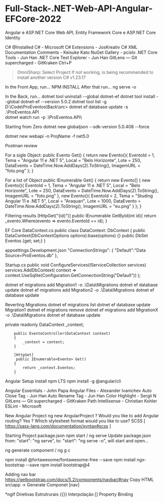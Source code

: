 # Full-Stack-.NET-Web-API-Angular-EFCore-2022
Angular e ASP.NET Core Web API, Entity Framework Core e ASP.NET Core Identity

C# @Installed
C# - Microsoft
C# Extensions - JosKreativ
C# XML Documentation Comments - Keisuke Kato
NuGet Gallery - pcislo
.NET Core Tools - Jun Han
.NET Core Test Explorer - Jun Han
GitLens — Git supercharged - GitKraken
Ctrl+P
>OmniSharp: Select Project
If not working, is being recommended to install another version
C# v1.23.17

In the Front App, run...
NPM INSTALL
After that run...
ng serve -o

In the Back, run...
dotnet tool uninstall --global dotnet-ef
dotnet tool install --global dotnet-ef --version 5.0.2
dotnet tool list -g
D:\Code\ProEventos\Back\src> dotnet ef database update -s .\ProEventos.API\
dotnet watch run -p .\ProEventos.API\

Starting from Zero
dotnet new globaljson --sdk-version 5.0.408 --force

dotnet new webapi -n ProjName -f net5.0 

Postman review

For a sigle Object:
        public Evento Get()
        {
            return new Evento(){
                EventoId = 1,
                Tema = "Angular 11 e .NET 5",
                Local = "Belo Horizonte",
                Lote = 250,
                DataEvento =  DateTime.Now.AddDays(2).ToString(),
                ImagemURL = "foto.png"
            };
        }

For a list of Object
       public IEnumerable<Evento> Get()
        {
            return new Evento[] {
                new Evento(){
                    EventoId = 1,
                    Tema = "Angular 11 e .NET 5",
                    Local = "Belo Horizonte",
                    Lote = 250,
                    DataEvento =  DateTime.Now.AddDays(2).ToString(),
                    ImagemURL = "foto.png"
                },
                new Evento(){
                    EventoId = 2,
                    Tema = "Studing Angular 11 e .NET 5",
                    Local = "Araquari",
                    Lote = 1000,
                    DataEvento =  DateTime.Now.AddDays(2).ToString(),
                    ImagemURL = "eu.png"
                }
            };
        }

Filtering results
        [HttpGet("{id}")]
        public IEnumerable<Evento> GetById(int id){
            return _evento.Where(evento => evento.EventoId == id);
        }

EF Core
DataContext.cs
    public class DataContext: DbContext
    {
        public DataContext(DbContextOptions<DataContext> options):base(options) {}
        public DbSet<Evento> Eventos {get; set;}
    }

appsettings.Development.json
  "ConnectionStrings": {
    "Default":"Data Source=ProEventos.db"
  },

Startup.cs
public void ConfigureServices(IServiceCollection services)
            services.AddDbContext<DataContext>(
                context => context.UseSqlite(Configuration.GetConnectionString("Default"))
            );

dotnet ef migrations add Migration1 -o .\Data\Migrations
dotnet ef database update
dotnet ef migrations add Migration2 -o .\Data\Migrations
dotnet ef database update

Reverting Migrations
dotnet ef migrations list
dotnet ef database update Migration1
dotnet ef migrations remove
dotnet ef migrations add MigrationX -o .\Data\Migrations
dotnet ef database update

 private readonly DataContext _context;

        public EventoController(DataContext context)
        {
            _context = context;
        }

        [HttpGet]
         public IEnumerable<Evento> Get()
        {
            return _context.Eventos;
        }

Angular Setup
install npm LTS
npm install -g @angular/cli

Angular Essentials - John Papa
Angular Files - Alexander Ivanichev
Auto Close Tag - Jun Han
Auto Rename Tag - Jun Han
Color Highlight - Sergii N
GitLens — Git supercharged - GitKraken
Path Intellisense - Christian Kohler
ESLint - Microsoft

New Angular Project
ng new AngularProject
? Would you like to add Angular routing? Yes
? Which stylesheet format would you like to use? SCSS   [ https://sass-lang.com/documentation/syntax#scss                ]

Starting Project
package.json
npm start / ng serve
Update package.json
from: "start": "ng serve", to: "start": "ng serve -o", will start and open...

ng generate component / ng g c

npm install @fortawesome/fontawesome-free --save
npm install ngx-bootstrap --save
npm install bootstrap@4

Adding nav bar
https://getbootstrap.com/docs/5.2/components/navbar/#nav
Copy HTML
src\app -> Generate Componet [nav]

*ngIf Diretivas Estrutrurais
{{}} Interpolação
[] Property Binding